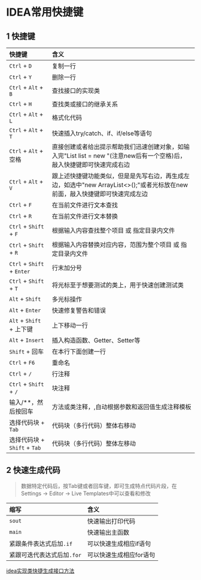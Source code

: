 # IDEA常用快捷键

## 1 快捷键

快捷键|含义
:--|:--
`Ctrl` + `D` | 复制一行
`Ctrl` + `Y` | 删除一行
`Ctrl` + `Alt` + `B` | 查找接口的实现类
`Ctrl` + `H` | 查找类或接口的继承关系
`Ctrl` + `Alt` + `L` | 格式化代码
`Ctrl` + `Alt` + `T` | 快速插入try/catch、if、if/else等语句
`Ctrl` + `Alt` + 空格 | 直接创建或者给出提示帮助我们迅速创建对象，如输入完"List list = new "(注意new后有一个空格)后，敲入快捷键即可快速完成右边
`Ctrl` + `Alt` + `V` | 跟上述快捷键功能类似，但是是先写右边，再生成左边，如选中"new ArrayList<>();"或者光标放在new前面，敲入快捷键即可快速完成左边
`Ctrl` + `F` | 在当前文件进行文本查找
`Ctrl` + `R` | 在当前文件进行文本替换
`Ctrl` + `Shift` + `F` | 根据输入内容查找整个项目 或 指定目录内文件
`Ctrl` + `Shift` + `R` | 根据输入内容替换对应内容，范围为整个项目 或 指定目录内文件
`Ctrl` + `Shift` + `Enter` | 行末加分号
`Ctrl` + `Shift` + `T` | 将光标至于想要测试的类上，用于快速创建测试类
`Alt` + `Shift` | 多光标操作
`Alt` + `Enter` | 快速修复警告和错误
`Alt` + `Shift` + 上下键 | 上下移动一行
`Alt` + `Insert` | 插入构造函数、Getter、Setter等
`Shift` + 回车 | 在本行下面创建一行
`Ctrl` + `F6` | 重命名
`Ctrl` + `/` | 行注释
`Ctrl` + `Shift` + `/` | 块注释
输入/**，然后按回车 | 方法或类注释，,自动根据参数和返回值生成注释模板
选择代码块 + `Tab` | 代码块（多行代码）整体右移动
选择代码块 + `Shift` + `Tab` | 代码块（多行代码）整体左移动

## 2 快速生成代码

> 数据特定代码后，按Tab键或者回车键，即可生成特点代码片段，在Settings -> Editor -> Live Templates中可以查看和修改

缩写|含义
:--|:--
`sout` | 快速输出打印代码
`main` | 快速输出主函数
紧跟条件表达式后加`.if` | 可以快速生成相应if语句
紧跟可迭代表达式后加`.for` | 可以快速生成相应for语句

[idea实现类快捷生成接口方法](https://blog.csdn.net/Chen_006/article/details/89107265)
